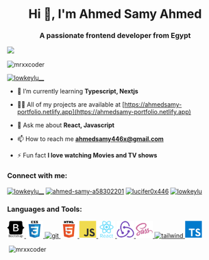 <h1 align="center">Hi 👋, I'm Ahmed Samy Ahmed</h1>
<h3 align="center">A passionate frontend developer from Egypt</h3>
<img src="https://media2.giphy.com/media/qgQUggAC3Pfv687qPC/giphy.gif" />

<p align="left"> <img src="https://komarev.com/ghpvc/?username=mrxxcoder&label=Profile%20views&color=0e75b6&style=flat" alt="mrxxcoder" /> </p>



<p align="left"> <a href="https://twitter.com/lowkeylu__" target="blank"><img src="https://img.shields.io/twitter/follow/lowkeylu__?logo=twitter&style=for-the-badge" alt="lowkeylu__" /></a> </p>

- 🌱 I’m currently learning **Typescript, Nextjs**

- 👨‍💻 All of my projects are available at [https://ahmedsamy-portfolio.netlify.app](https://ahmedsamy-portfolio.netlify.app)

- 💬 Ask me about **React, Javascript**

- 📫 How to reach me **ahmedsamy446x@gmail.com**

- ⚡ Fun fact **I love watching Movies and TV shows**

<h3 align="left">Connect with me:</h3>
<p align="left">
<a href="https://twitter.com/lowkeylu__" target="blank"><img align="center" src="https://raw.githubusercontent.com/rahuldkjain/github-profile-readme-generator/master/src/images/icons/Social/twitter.svg" alt="lowkeylu__" height="30" width="40" /></a>
<a href="https://linkedin.com/in/ahmed-samy-a58302201" target="blank"><img align="center" src="https://raw.githubusercontent.com/rahuldkjain/github-profile-readme-generator/master/src/images/icons/Social/linked-in-alt.svg" alt="ahmed-samy-a58302201" height="30" width="40" /></a>
<a href="https://fb.com/lucifer0x446" target="blank"><img align="center" src="https://raw.githubusercontent.com/rahuldkjain/github-profile-readme-generator/master/src/images/icons/Social/facebook.svg" alt="lucifer0x446" height="30" width="40" /></a>
<a href="https://www.leetcode.com/lowkeylu" target="blank"><img align="center" src="https://raw.githubusercontent.com/rahuldkjain/github-profile-readme-generator/master/src/images/icons/Social/leet-code.svg" alt="lowkeylu" height="30" width="40" /></a>
</p>

<h3 align="left">Languages and Tools:</h3>
<p align="left"> <a href="https://getbootstrap.com" target="_blank" rel="noreferrer"> <img src="https://raw.githubusercontent.com/devicons/devicon/master/icons/bootstrap/bootstrap-plain-wordmark.svg" alt="bootstrap" width="40" height="40"/> </a> <a href="https://www.w3schools.com/css/" target="_blank" rel="noreferrer"> <img src="https://raw.githubusercontent.com/devicons/devicon/master/icons/css3/css3-original-wordmark.svg" alt="css3" width="40" height="40"/> </a> <a href="https://git-scm.com/" target="_blank" rel="noreferrer"> <img src="https://www.vectorlogo.zone/logos/git-scm/git-scm-icon.svg" alt="git" width="40" height="40"/> </a> <a href="https://www.w3.org/html/" target="_blank" rel="noreferrer"> <img src="https://raw.githubusercontent.com/devicons/devicon/master/icons/html5/html5-original-wordmark.svg" alt="html5" width="40" height="40"/> </a> <a href="https://developer.mozilla.org/en-US/docs/Web/JavaScript" target="_blank" rel="noreferrer"> <img src="https://raw.githubusercontent.com/devicons/devicon/master/icons/javascript/javascript-original.svg" alt="javascript" width="40" height="40"/> </a> <a href="https://reactjs.org/" target="_blank" rel="noreferrer"> <img src="https://raw.githubusercontent.com/devicons/devicon/master/icons/react/react-original-wordmark.svg" alt="react" width="40" height="40"/> </a> <a href="https://redux.js.org" target="_blank" rel="noreferrer"> <img src="https://raw.githubusercontent.com/devicons/devicon/master/icons/redux/redux-original.svg" alt="redux" width="40" height="40"/> </a> <a href="https://sass-lang.com" target="_blank" rel="noreferrer"> <img src="https://raw.githubusercontent.com/devicons/devicon/master/icons/sass/sass-original.svg" alt="sass" width="40" height="40"/> </a> <a href="https://tailwindcss.com/" target="_blank" rel="noreferrer"> <img src="https://www.vectorlogo.zone/logos/tailwindcss/tailwindcss-icon.svg" alt="tailwind" width="40" height="40"/> </a> <a href="https://www.typescriptlang.org/" target="_blank" rel="noreferrer"> <img src="https://raw.githubusercontent.com/devicons/devicon/master/icons/typescript/typescript-original.svg" alt="typescript" width="40" height="40"/> </a> </p>

<p>&nbsp;<img align="center" src="https://github-readme-stats.vercel.app/api?username=mrxxcoder&show_icons=true&locale=en" alt="mrxxcoder" /></p>
